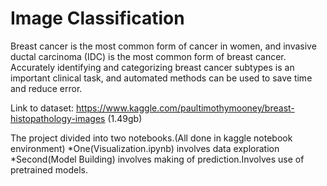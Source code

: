 # Image Classification

Breast cancer is the most common form of cancer in women, and invasive ductal carcinoma (IDC) is the most common form of breast cancer. Accurately identifying and categorizing breast cancer subtypes is an important clinical task, and automated methods can be used to save time and reduce error.

Link to dataset: https://www.kaggle.com/paultimothymooney/breast-histopathology-images (1.49gb)

The project divided into two notebooks.(All done in kaggle notebook environment)
*One(Visualization.ipynb) involves data exploration
*Second(Model Building) involves making of prediction.Involves use of pretrained models.

